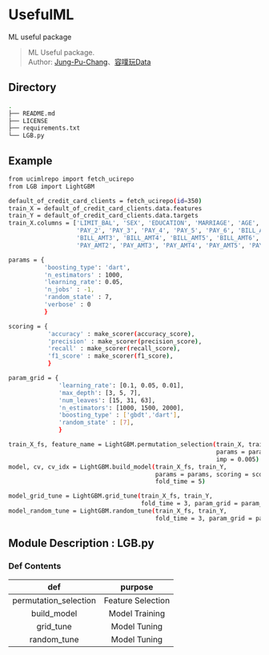 # UsefulML
ML useful package

> ML Useful package.  
> Author: [Jung-Pu-Chang](https://www.linkedin.com/in/jungpu-chang-024859264/)、[容噗玩Data](https://www.youtube.com/channel/UCmWCMqDKCR56pqd10qNkv3Q)    

## Directory

```bash
.
├── README.md
├── LICENSE
├── requirements.txt
└── LGB.py
```

## Example

```bash
from ucimlrepo import fetch_ucirepo
from LGB import LightGBM

default_of_credit_card_clients = fetch_ucirepo(id=350)
train_X = default_of_credit_card_clients.data.features
train_Y = default_of_credit_card_clients.data.targets
train_X.columns = ['LIMIT_BAL', 'SEX', 'EDUCATION', 'MARRIAGE', 'AGE', 'PAY_0',
                   'PAY_2', 'PAY_3', 'PAY_4', 'PAY_5', 'PAY_6', 'BILL_AMT1', 'BILL_AMT2',
                   'BILL_AMT3', 'BILL_AMT4', 'BILL_AMT5', 'BILL_AMT6', 'PAY_AMT1',
                   'PAY_AMT2', 'PAY_AMT3', 'PAY_AMT4', 'PAY_AMT5', 'PAY_AMT6']

params = {
          'boosting_type': 'dart', 
          'n_estimators' : 1000,
          'learning_rate': 0.05,
          'n_jobs' : -1, 
          'random_state' : 7,
          'verbose' : 0
          }

scoring = {
           'accuracy' : make_scorer(accuracy_score), 
           'precision' : make_scorer(precision_score),
           'recall' : make_scorer(recall_score), 
           'f1_score' : make_scorer(f1_score),
           }

param_grid = {
              'learning_rate': [0.1, 0.05, 0.01],
              'max_depth': [3, 5, 7],
              'num_leaves': [15, 31, 63],
              'n_estimators': [1000, 1500, 2000],
              'boosting_type' : ['gbdt','dart'],
              'random_state' : [7], 
              }   

train_X_fs, feature_name = LightGBM.permutation_selection(train_X, train_Y, 
                                                          params = params,
                                                          imp = 0.005)
model, cv, cv_idx = LightGBM.build_model(train_X_fs, train_Y, 
                                         params = params, scoring = scoring, 
                                         fold_time = 5)

model_grid_tune = LightGBM.grid_tune(train_X_fs, train_Y, 
                                     fold_time = 3, param_grid = param_grid)
model_random_tune = LightGBM.random_tune(train_X_fs, train_Y, 
                                         fold_time = 3, param_grid = param_grid)
```

## Module Description : LGB.py  

### Def Contents
| def  | purpose |
|:------:|:-------:|
| permutation_selection | Feature Selection | 
| build_model | Model Training | 
| grid_tune | Model Tuning |
| random_tune | Model Tuning |

